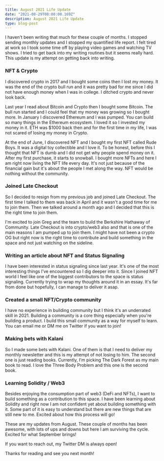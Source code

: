 ```yaml
---
title: August 2021 Life Update
date: "2021-08-29T08:00:00.169Z"
description: August 2021 Life Update
type: blog-post
---
```


I haven't been writing that much for these couple of months. I stopped sending monthly updates and I stopped my quantified life report. I felt tired at work so I took some time off by playing video games and watching TV shows. I tried to get back into my writing routines but it seems really hard. This update is my attempt on getting back into writing.

### NFT & Crypto

I discovered crypto in 2017 and I bought some coins then I lost my money. It was the end of the crypto bull run and it was pretty bad for me since I did not have enough money when I was in college. I ditched crypto and never look back.

Last year I read about Bitcoin and Crypto then I bought some Bitcoin. The bull run started and I could feel that my money was growing so I bought more. In January I discovered Ethereum and I was pumped. You can build so many things in the Ethereum ecosystem. I loved it so I invested my money in it. ETH was \$1000 back then and for the first time in my life, I was not scared of losing my money in Crypto.

At the end of June, I discovered NFT and I bought my first NFT called Rude Boys. It was a digital toy collectible and I love it. To be honest, before this I thought that NFT is dumb and I did not get why people spend money on it. After my first purchase, it starts to snowball. I bought more NFTs and here I am right now living the NFT life every day. It's not just because of the financial gain but it's about the people I met along the way. NFT would be nothing without the community.

### Joined Late Checkout

So I decided to resign from my previous job and joined Late Checkout. The first time I talked to them was back in April and it wasn't a good time for me to join them. Then we talked around a month ago and I decided that this is the right time to join them.

I'm excited to join Greg and the team to build the Berkshire Hathaway of Community. Late Checkout is into crypto/web3 also and that is one of the main reasons I am pumped up to join them. I might have not been a crypto OG but right now is the right time to contribute and build something in the space and not just watching on the sideline.

### Writing an article about NFT and Status Signaling

I have been interested in status signaling since last year. It's one of the most interesting things I've encountered so I dig deeper into it. Since I joined NFT world I feel like one of the biggest contributors to the space is status signaling. Currently trying to wrap my thoughts around it in an essay. It's far from done but hopefully, I can manage to deliver it asap.

### Created a small NFT/Crypto community

I have no experience in building community but I think it's an underrated skill in 2021. Building a community is a core thing especially when you're building a product. I build this small community as a way for myself to learn. You can email me or DM me on Twitter if you want to join!

### Making bets with Kalani

So I made some bets with Kalani. One of them is that I need to deliver my monthly newsletter and this is my attempt of not losing to him. The second one is just reading books. Currently, I'm picking The Dark Forest as my main book to read. I love the Three Body Problem and this one is the second book.

### Learning Solidity / Web3

Besides enjoying the consumption part of web3 (DeFi and NFTs), I want to build something as a contribution to this space. I have been learning about Solidity and right now I am not confident yet about building something with it. Some part of it is easy to understand but there are new things that are still new to me. Excited about how this process will go!

These are my updates from August. These couple of months has been awesome, with lots of ups and downs but here I am surviving the cycle. Excited for what September brings!

If you want to reach out, my Twitter DM is always open!

Thanks for reading and see you next month!
